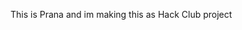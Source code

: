 This is Prana and im making this as Hack Club project

<!---
NotDarrk/NotDarrk is a ✨ special ✨ repository because its `README.md` (this file) appears on your GitHub profile.
You can click the Preview link to take a look at your changes.
--->
